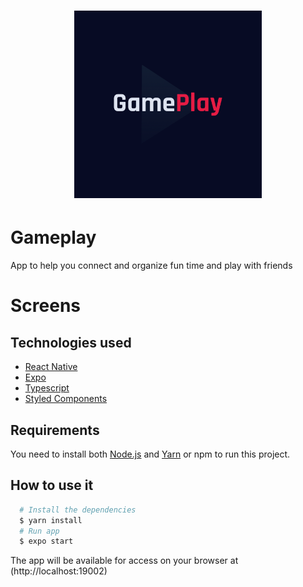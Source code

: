 <h1 align="center">
   <img
        alt="Gameplay"
        title="Gameplay"
        src="./assets/adaptive-icon.png"
        width="300"
    />
</h1>

# Gameplay

App to help you connect and organize fun time and play with friends

# Screens

<!-- <p align="left">
<img src="./screens/home.jpg" width="16%" height="300" />
&nbsp; &nbsp; &nbsp; &nbsp;
<img src="./screens/name_user.jpg" width="16%" height="300" />
&nbsp; &nbsp; &nbsp; &nbsp;
<img src="./screens/confirmation.png" width="16%" height="300" />
&nbsp; &nbsp; &nbsp; &nbsp;
<img src="./screens/home_plant.png" width="16%" height="300" />
&nbsp; &nbsp; &nbsp; &nbsp;
<img src="./screens/plant_list.png" width="16%" height="300" />
&nbsp; &nbsp; &nbsp; &nbsp;
<img src="./screens/plant_delete.png" width="16%" height="300" />
</p> -->

## Technologies used
  - [React Native](https://reactnative.dev)
  - [Expo](https://docs.expo.io)
  - [Typescript](https://www.typescriptlang.org)
  - [Styled Components](https://www.styled-components.com)

## Requirements

You need to install both [Node.js](https://nodejs.org) and [Yarn](https://yarnpkg.com) or npm to run this project.

## How to use it

```bash
  # Install the dependencies
  $ yarn install
  # Run app
  $ expo start
```

The app will be available for access on your browser at (http://localhost:19002)
